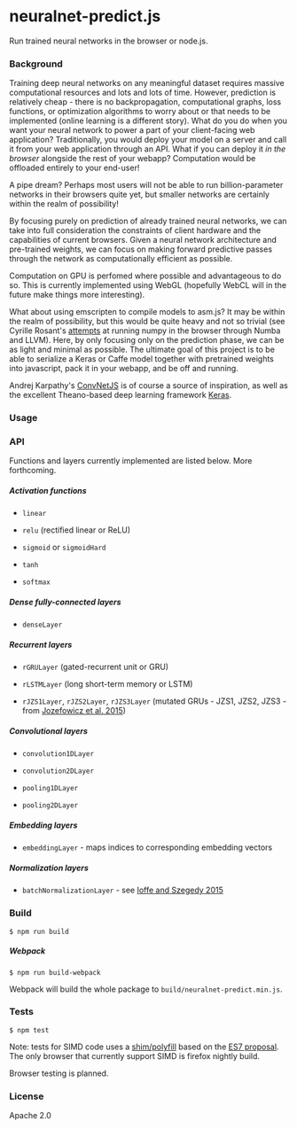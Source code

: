 # neuralnet-predict.js

Run trained neural networks in the browser or node.js.

### Background

Training deep neural networks on any meaningful dataset requires massive computational resources and lots and lots of time. However, prediction is relatively cheap - there is no backpropagation, computational graphs, loss functions, or optimization algorithms to worry about or that needs to be implemented (online learning is a different story). What do you do when you want your neural network to power a part of your client-facing web application? Traditionally, you would deploy your model on a server and call it from your web application through an API. What if you can deploy it _in the browser_ alongside the rest of your webapp? Computation would be offloaded entirely to your end-user!

A pipe dream? Perhaps most users will not be able to run billion-parameter networks in their browsers quite yet, but smaller networks are certainly within the realm of possibility!

By focusing purely on prediction of already trained neural networks, we can take into full consideration the constraints of client hardware and the capabilities of current browsers. Given a neural network architecture and pre-trained weights, we can focus on making forward predictive passes through the network as computationally efficient as possible.

Computation on GPU is perfomed where possible and advantageous to do so. This is currently implemented using WebGL (hopefully WebCL will in the future make things more interesting).

What about using emscripten to compile models to asm.js? It may be within the realm of possibility, but this would be quite heavy and not so trivial (see Cyrille Rosant's [attempts](http://cyrille.rossant.net/numpy-browser-llvm/) at running numpy in the browser through Numba and LLVM). Here, by only focusing only on the prediction phase, we can be as light and minimal as possible. The ultimate goal of this project is to be able to serialize a Keras or Caffe model together with pretrained weights into javascript, pack it in your webapp, and be off and running.

Andrej Karpathy's [ConvNetJS](https://github.com/karpathy/convnetjs) is of course a source of inspiration, as well as the excellent Theano-based deep learning framework [Keras](https://github.com/fchollet/keras/).

### Usage


### API

Functions and layers currently implemented are listed below. More forthcoming.

##### Activation functions

+ `linear`

+ `relu` (rectified linear or ReLU)

+ `sigmoid` or `sigmoidHard`

+ `tanh`

+ `softmax`

##### Dense fully-connected layers

+ `denseLayer`

##### Recurrent layers

+ `rGRULayer` (gated-recurrent unit or GRU)

+ `rLSTMLayer` (long short-term memory or LSTM)

+ `rJZS1Layer`, `rJZS2Layer`, `rJZS3Layer` (mutated GRUs - JZS1, JZS2, JZS3 - from [Jozefowicz et al. 2015](http://jmlr.org/proceedings/papers/v37/jozefowicz15.pdf))

##### Convolutional layers

+ `convolution1DLayer`

+ `convolution2DLayer`

+ `pooling1DLayer`

+ `pooling2DLayer`

##### Embedding layers

+ `embeddingLayer` - maps indices to corresponding embedding vectors

##### Normalization layers

+ `batchNormalizationLayer` - see [Ioffe and Szegedy 2015](http://arxiv.org/abs/1502.03167)

### Build

```
$ npm run build
```

##### Webpack

```
$ npm run build-webpack
```

Webpack will build the whole package to `build/neuralnet-predict.min.js`.

### Tests

```
$ npm test
```

Note: tests for SIMD code uses a [shim/polyfill](https://github.com/ljharb/simd) based on the [ES7 proposal](https://github.com/tc39/ecmascript_simd). The only browser that currently support SIMD is firefox nightly build.

Browser testing is planned.

### License

Apache 2.0
